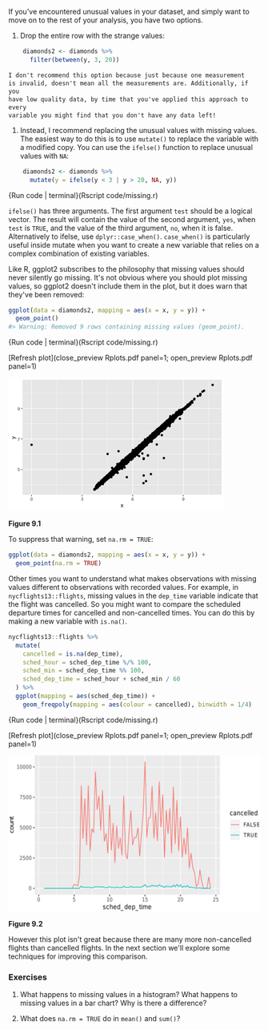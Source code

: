 
If you've encountered unusual values in your dataset, and simply want to move on to the rest of your analysis, you have two options.

1.  Drop the entire row with the strange values:

    
```r
    diamonds2 <- diamonds %>% 
      filter(between(y, 3, 20))
```
    
    I don't recommend this option because just because one measurement
    is invalid, doesn't mean all the measurements are. Additionally, if you
    have low quality data, by time that you've applied this approach to every
    variable you might find that you don't have any data left!

1.  Instead, I recommend replacing the unusual values with missing values.
    The easiest way to do this is to use `mutate()` to replace the variable
    with a modified copy. You can use the `ifelse()` function to replace
    unusual values with `NA`:

    
```r
    diamonds2 <- diamonds %>% 
      mutate(y = ifelse(y < 3 | y > 20, NA, y))
```
{Run code | terminal}(Rscript code/missing.r)
 


`ifelse()` has three arguments. The first argument `test` should be a logical vector. The result will contain the value of the second argument, `yes`, when `test` is `TRUE`, and the value of the third argument, `no`, when it is false. Alternatively to ifelse, use `dplyr::case_when()`. `case_when()` is particularly useful inside mutate when you want to create a new variable that relies on a complex combination of existing variables.

Like R, ggplot2 subscribes to the philosophy that missing values should never silently go missing. It's not obvious where you should plot missing values, so ggplot2 doesn't include them in the plot, but it does warn that they've been removed:


```r
ggplot(data = diamonds2, mapping = aes(x = x, y = y)) + 
  geom_point()
#> Warning: Removed 9 rows containing missing values (geom_point).
```
{Run code | terminal}(Rscript code/missing.r)
 
 [Refresh plot](close_preview Rplots.pdf panel=1; open_preview Rplots.pdf panel=1)




![Figure 9.1](EDA_files/figure-latex/unnamed-chunk-17-1.png)

**Figure 9.1**

To suppress that warning, set `na.rm = TRUE`:


```r
ggplot(data = diamonds2, mapping = aes(x = x, y = y)) + 
  geom_point(na.rm = TRUE)
```

Other times you want to understand what makes observations with missing values different to observations with recorded values. For example, in `nycflights13::flights`, missing values in the `dep_time` variable indicate that the flight was cancelled. So you might want to compare the scheduled departure times for cancelled and non-cancelled times. You can do this by making a new variable with `is.na()`.


```r
nycflights13::flights %>% 
  mutate(
    cancelled = is.na(dep_time),
    sched_hour = sched_dep_time %/% 100,
    sched_min = sched_dep_time %% 100,
    sched_dep_time = sched_hour + sched_min / 60
  ) %>% 
  ggplot(mapping = aes(sched_dep_time)) + 
    geom_freqpoly(mapping = aes(colour = cancelled), binwidth = 1/4)
```
{Run code | terminal}(Rscript code/missing.r)
 
 [Refresh plot](close_preview Rplots.pdf panel=1; open_preview Rplots.pdf panel=1)




![Figure 9.2](EDA_files/figure-latex/unnamed-chunk-19-1.jpg)

**Figure 9.2**

However this plot isn't great because there are many more non-cancelled flights than cancelled flights. In the next section we'll explore some techniques for improving this comparison.

### Exercises

1.  What happens to missing values in a histogram?  What happens to missing
    values in a bar chart? Why is there a difference?

1.  What does `na.rm = TRUE` do in `mean()` and `sum()`?
